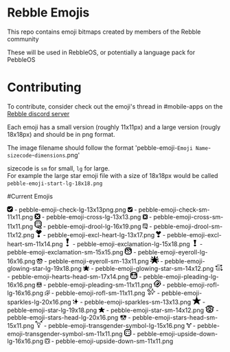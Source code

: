 # Rebble Emojis

This repo contains emoji bitmaps created by members of the Rebble community

These will be used in RebbleOS, or potentially a language pack for PebbleOS

# Contributing

To contribute, consider check out the emoji's thread in \#mobile-apps on the [Rebble discord server](https://rebble.io/discord)   

Each emoji has a small version (roughly 11x11px) and a large version (rougly 18x18px) and should be in png format.   

The image filename should follow the format 'pebble-emoji-`Emoji Name`-`sizecode`-`dimensions`.png'   

sizecode is `sm` for small, `lg` for large.   
For example the large star emoji file with a size of 18x18px would be called `pebble-emoji-start-lg-18x18.png`    

#Current Emojis

![](emoji/pebble-emoji-check-lg-13x13png.png) - pebble-emoji-check-lg-13x13png.png
	![](emoji/pebble-emoji-check-sm-11x11.png) - pebble-emoji-check-sm-11x11.png
	![](emoji/pebble-emoji-cross-lg-13x13.png) - pebble-emoji-cross-lg-13x13.png
	![](emoji/pebble-emoji-cross-sm-11x11.png) - pebble-emoji-cross-sm-11x11.png
	![](emoji/pebble-emoji-drool-lg-16x19.png) - pebble-emoji-drool-lg-16x19.png
	![](emoji/pebble-emoji-drool-sm-11x12.png) - pebble-emoji-drool-sm-11x12.png
	![](emoji/pebble-emoji-excl-heart-lg-13x17.png) - pebble-emoji-excl-heart-lg-13x17.png
	![](emoji/pebble-emoji-excl-heart-sm-11x14.png) - pebble-emoji-excl-heart-sm-11x14.png
	![](emoji/pebble-emoji-exclamation-lg-15x18.png) - pebble-emoji-exclamation-lg-15x18.png
	![](emoji/pebble-emoji-exclamation-sm-15x15.png) - pebble-emoji-exclamation-sm-15x15.png
	![](emoji/pebble-emoji-eyeroll-lg-16x16.png) - pebble-emoji-eyeroll-lg-16x16.png
	![](emoji/pebble-emoji-eyeroll-sm-13x11.png) - pebble-emoji-eyeroll-sm-13x11.png
	![](emoji/pebble-emoji-glowing-star-lg-19x18.png) - pebble-emoji-glowing-star-lg-19x18.png
	![](emoji/pebble-emoji-glowing-star-sm-14x12.png) - pebble-emoji-glowing-star-sm-14x12.png
	![](emoji/pebble-emoji-hearts-head-sm-17x14.png) - pebble-emoji-hearts-head-sm-17x14.png
	![](emoji/pebble-emoji-pleading-lg-16x16.png) - pebble-emoji-pleading-lg-16x16.png
	![](emoji/pebble-emoji-pleading-sm-11x11.png) - pebble-emoji-pleading-sm-11x11.png
	![](emoji/pebble-emoji-rofl-lg-16x16.png) - pebble-emoji-rofl-lg-16x16.png
	![](emoji/pebble-emoji-rofl-sm-11x11.png) - pebble-emoji-rofl-sm-11x11.png
	![](emoji/pebble-emoji-sparkles-lg-20x16.png) - pebble-emoji-sparkles-lg-20x16.png
	![](emoji/pebble-emoji-sparkles-sm-13x13.png) - pebble-emoji-sparkles-sm-13x13.png
	![](emoji/pebble-emoji-star-lg-19x18.png) - pebble-emoji-star-lg-19x18.png
	![](emoji/pebble-emoji-star-sm-14x12.png) - pebble-emoji-star-sm-14x12.png
	![](emoji/pebble-emoji-stars-head-lg-20x16.png) - pebble-emoji-stars-head-lg-20x16.png
	![](emoji/pebble-emoji-stars-head-sm-15x11.png) - pebble-emoji-stars-head-sm-15x11.png
	![](emoji/pebble-emoji-transgender-symbol-lg-15x16.png) - pebble-emoji-transgender-symbol-lg-15x16.png
	![](emoji/pebble-emoji-transgender-symbol-sm-11x11.png) - pebble-emoji-transgender-symbol-sm-11x11.png
	![](emoji/pebble-emoji-upside-down-lg-16x16.png) - pebble-emoji-upside-down-lg-16x16.png
	![](emoji/pebble-emoji-upside-down-sm-11x11.png) - pebble-emoji-upside-down-sm-11x11.png
	
